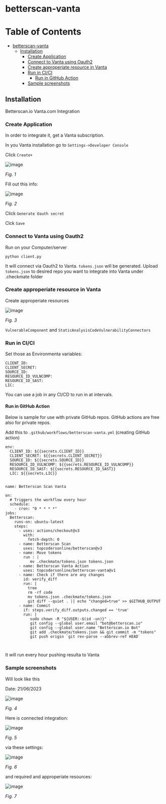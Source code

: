 # betterscan-vanta

Table of Contents
=================

* [betterscan-vanta](#betterscan-vanta)
   * [Installation](#installation)
      * [Create Application](#create-application)
      * [Connect to Vanta using Oauth2](#connect-to-vanta-using-oauth2)
      * [Create approperiate resource in Vanta](#create-approperiate-resource-in-vanta)
      * [Run in CI/CI](#run-in-cici)
         * [Run in GitHub Action](#run-in-github-action)
      * [Sample screenshots](#sample-screenshots)


## Installation

Betterscan.io Vanta.com Integration

### Create Application

In order to integrate it, get a Vanta subscription. 

In you Vanta installation go to `Settings->Developer Console`



Click `Create+`

![image](https://github.com/marcinguy/betterscan-vanta/assets/20355405/8c8713c8-df8b-4864-be31-d9478b639bac)

*Fig. 1*

Fill out this info:

![image](https://github.com/marcinguy/betterscan-vanta/assets/20355405/d5f78bb5-b5ed-4de8-a5a9-be28409c5af1)

*Fig. 2*

Click `Generate Oauth secret`

Clck `Save`

### Connect to Vanta using Oauth2

Run on your Computer/server

`python client.py`

It will connect via Oauth2 to Vanta. `tokens.json` will be generated. Upload `tokens.json` to desired repo you want to integrate into Vanta under .checkmate folder

### Create approperiate resource in Vanta

Create approperiate resources

![image](https://github.com/marcinguy/betterscan-vanta/assets/20355405/b549f5df-f71b-4599-b9e8-39a6f598e1cd)

*Fig. 3*

`VulnerableComponent` and `StaticAnalysisCodeVulnerabilityConnectors`

### Run in CI/CI

Set those as Environmenta variables:

```
CLIENT_ID:
CLIENT_SECRET: 
SOURCE_ID: 
RESOURCE_ID_VULNCOMP:
RESOURCE_ID_SAST: 
LIC: 
```

You can use a job in any CI/CD to run in at intervals.

#### Run in GitHub Action

Below is sample for use with private GitHub repos. GitHub actions are free also for private repos.

Add this to `.github/workflows/betterscan-vanta.yml` (creating GitHub action)


```
env:
  CLIENT_ID: ${{secrets.CLIENT_ID}}
  CLIENT_SECRET: ${{secrets.CLIENT_SECRET}}
  SOURCE_ID: ${{secrets.SOURCE_ID}}
  RESOURCE_ID_VULNCOMP: ${{secrets.RESOURCE_ID_VULNCOMP}}
  RESOURCE_ID_SAST: ${{secrets.RESOURCE_ID_SAST}}
  LIC: ${{secrets.LIC}}
  

name: Betterscan Scan Vanta

on:
  # Triggers the workflow every hour
  schedule:
    - cron: "0 * * * *"
jobs:
  Betterscan:
    runs-on: ubuntu-latest
    steps:
      - uses: actions/checkout@v3
        with:
          fetch-depth: 0
      - name: Betterscan Scan
        uses: topcodersonline/betterscan@v3
      - name: Move tokens
        run : |
           mv .checkmate/tokens.json tokens.json
      - name: Betterscan Vanta Action
        uses: topcodersonline/betterscan-vanta@v1
      - name: Check if there are any changes
        id: verify_diff
        run: |
          tree
          rm -rf code
          mv tokens.json .checkmate/tokens.json
          git diff --quiet . || echo "changed=true" >> $GITHUB_OUTPUT
      - name: Commit
        if: steps.verify_diff.outputs.changed == 'true'
        run: |
           sudo chown -R "${USER:-$(id -un)}" .
           git config --global user.email "bot@betterscan.io"
           git config --global user.name "Betterscan.io Bot"
           git add .checkmate/tokens.json && git commit -m "tokens"
           git push origin `git rev-parse --abbrev-ref HEAD`

  
```

It will run every hour pushing resulta to Vanta

### Sample screenshots

Will look like this

Date: 21/06/2023

![image](https://github.com/marcinguy/betterscan-vanta/assets/20355405/a1b25054-330e-4637-959d-c8c232bfb837)

*Fig. 4*

Here is connected integration:

![image](https://github.com/marcinguy/betterscan-vanta/assets/20355405/a1f24f9c-ff5a-4191-8368-3f2417000b89)

*Fig. 5*

via these settings:

![image](https://github.com/marcinguy/betterscan-vanta/assets/20355405/230127dc-5831-498a-a9ad-e708e15764cc)

*Fig. 6*

and required and approperiate resources:

![image](https://github.com/marcinguy/betterscan-vanta/assets/20355405/b6f17219-c519-4915-a70a-861812535903)

*Fig. 7*
